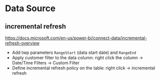 # Data Source

## incremental refresh
https://docs.microsoft.com/en-us/power-bi/connect-data/incremental-refresh-overview

- Add twp parameters `RangeStart` (data start date) and `RangeEnd`
- Apply customer filter to the data column: right click the column ->  Date/Time Filters -> Custom Filter
- Define incremental refresh policy on the table: right click -> incremental refresh 
